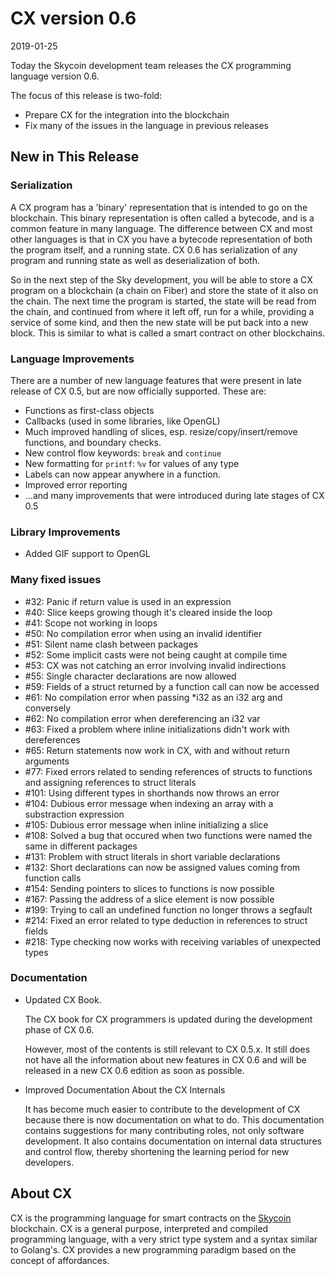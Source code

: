 # CX version 0.6

2019-01-25

Today the Skycoin development team releases the CX programming language
version 0.6.

The focus of this release is two-fold:
 * Prepare CX for the integration into the blockchain
 * Fix many of the issues in the language in previous releases

## New in This Release

### Serialization

A CX program has a 'binary' representation that is intended to go on the
blockchain. This binary representation is often called a bytecode, and is a
common feature in many language.  The difference between CX and most other
languages is that in CX you have a bytecode representation of both the program
itself, and a running state. CX 0.6 has serialization of any program and
running state as well as deserialization of both.

So in the next step of the Sky development, you will be able to store a CX
program on a blockchain (a chain on Fiber) and store the state of it also on
the chain.  The next time the program is started, the state will be read from
the chain, and continued from where it left off, run for a while, providing a
service of some kind, and then the new state will be put back into a new
block. This is similar to what is called a smart contract on other
blockchains.

### Language Improvements

There are a number of new language features that were present in late release
of CX 0.5, but are now officially supported.  These are:

 * Functions as first-class objects
 * Callbacks (used in some libraries, like OpenGL)
 * Much improved handling of slices, esp. resize/copy/insert/remove functions, and boundary checks.
 * New control flow keywords: `break` and `continue`
 * New formatting for `printf`: `%v` for values of any type
 * Labels can now appear anywhere in a function.
 * Improved error reporting
 * ...and many improvements that were introduced during late stages of CX 0.5

### Library Improvements

 * Added GIF support to OpenGL

### Many fixed issues
 * \#32: Panic if return value is used in an expression
 * \#40: Slice keeps growing though it's cleared inside the loop
 * \#41: Scope not working in loops
 * \#50: No compilation error when using an invalid identifier
 * \#51: Silent name clash between packages
 * \#52: Some implicit casts were not being caught at compile time
 * \#53: CX was not catching an error involving invalid indirections
 * \#55: Single character declarations are now allowed
 * \#59: Fields of a struct returned by a function call can now be accessed
 * \#61: No compilation error when passing *i32 as an i32 arg and conversely
 * \#62: No compilation error when dereferencing an i32 var
 * \#63: Fixed a problem where inline initializations didn't work with dereferences
 * \#65: Return statements now work in CX, with and without return arguments
 * \#77: Fixed errors related to sending references of structs to functions and assigning references to struct literals
 * \#101: Using different types in shorthands now throws an error
 * \#104: Dubious error message when indexing an array with a substraction expression
 * \#105: Dubious error message when inline initializing a slice
 * \#108: Solved a bug that occured when two functions were named the same in different packages
 * \#131: Problem with struct literals in short variable declarations
 * \#132: Short declarations can now be assigned values coming from function calls
 * \#154: Sending pointers to slices to functions is now possible
 * \#167: Passing the address of a slice element is now possible
 * \#199: Trying to call an undefined function no longer throws a segfault
 * \#214: Fixed an error related to type deduction in references to struct fields
 * \#218: Type checking now works with receiving variables of unexpected types


### Documentation

 * Updated CX Book.

   The CX book for CX programmers is updated during the development phase of
   CX 0.6.

   However, most of the contents is still relevant to CX 0.5.x. It still does
   not have all the information about new features in CX 0.6 and will be
   released in a new CX 0.6 edition as soon as possible.

 * Improved Documentation About the CX Internals

   It has become much easier to contribute to the development of CX because
   there is now documentation on what to do. This documentation contains
   suggestions for many contributing roles, not only software development.  It
   also contains documentation on internal data structures and control flow,
   thereby shortening the learning period for new developers.

<!-- ## Roadmap -->

<!-- The next step after the release of version 0.6 is to integrate it into the -->
<!-- Skycoin blockchain.  The team will also update the CX book to contain all the -->
<!-- new features in CX 0.6 as well as improve the documentation of the libraries. -->

<!-- The next version of CX, version 0.7, will focus on adding Affordances, a -->
<!-- mechanism to secure and change programs in running state. It will also contain -->
<!-- more debug features and an IDE, that already exists as work in progress. -->

## About CX

CX is the programming language for smart contracts on the [Skycoin](https://www.skycoin.com/) blockchain. CX is a general purpose, interpreted and compiled programming language, with a very strict type system and a syntax similar to Golang's. CX provides a new programming paradigm based on the concept of affordances.


